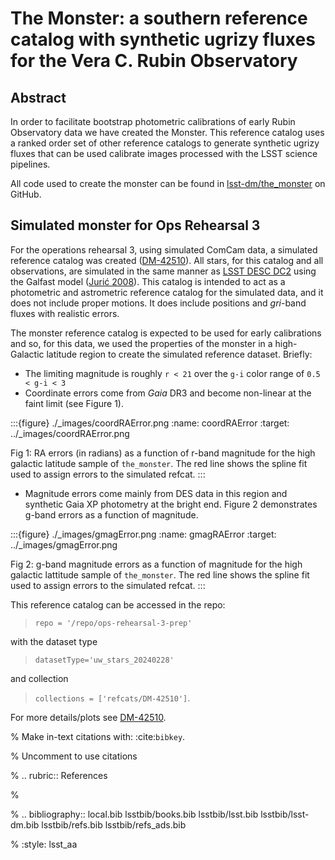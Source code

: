 # The Monster: a southern reference catalog with synthetic ugrizy fluxes for the Vera C. Rubin Observatory

## Abstract

In order to facilitate bootstrap photometric calibrations of early Rubin Observatory data we have created the Monster.
This reference catalog uses a ranked order set of other reference catalogs to generate synthetic ugrizy fluxes that can be used calibrate images processed with the LSST science pipelines.

All code used to create the monster can be found in [lsst-dm/the_monster](https://github.com/lsst-dm/the_monster) on GitHub. 



## Simulated monster for Ops Rehearsal 3

For the operations rehearsal 3, using simulated ComCam data, a simulated reference catalog was created ([DM-42510](https://rubinobs.atlassian.net/browse/DM-42510)). 
All stars, for this catalog and all observations, are simulated in the same manner as [LSST DESC DC2](https://arxiv.org/abs/2010.05926) using the Galfast model ([Jurić 2008](https://iopscience.iop.org/article/10.1086/523619)). 
This catalog is intended to act as a photometric and astrometric reference catalog for the simulated data, and it does not include proper motions. 
It does include positions and _gri_-band fluxes with realistic errors. 


The monster reference catalog is expected to be used for early calibrations and so, for this data, we used the properties of the monster in a high-Galactic latitude region to create the simulated reference dataset. Briefly: 
- The limiting magnitude is roughly `r < 21` over the `g-i` color range of `0.5 < g-i < 3`
- Coordinate errors come from _Gaia_ DR3 and become non-linear at the faint limit (see Figure 1).

:::{figure} ./_images/coordRAError.png
:name: coordRAError
:target: ../_images/coordRAError.png

Fig 1: RA errors (in radians) as a function of r-band magnitude for the high galactic latitude sample of `the_monster`. The red line shows the spline fit used to assign errors to the simulated refcat. 
:::

- Magnitude errors come mainly from DES data in this region and synthetic Gaia XP photometry at the bright end. 
Figure 2 demonstrates g-band errors as a function of magnitude. 

:::{figure} ./_images/gmagError.png
:name: gmagRAError
:target: ../_images/gmagError.png

Fig 2: g-band magnitude errors as a function of magnitude for the high galactic lattitude sample of `the_monster`. The red line shows the spline fit used to assign errors to the simulated refcat. 
:::

This reference catalog can be accessed in the repo:

> `repo = '/repo/ops-rehearsal-3-prep'` 

with the dataset type

> `datasetType='uw_stars_20240228'` 

and collection 

> `collections = ['refcats/DM-42510']`. 

For more details/plots see [DM-42510](https://rubinobs.atlassian.net/browse/DM-42510).


% Make in-text citations with: :cite:`bibkey`.

% Uncomment to use citations

% .. rubric:: References

%

% .. bibliography:: local.bib lsstbib/books.bib lsstbib/lsst.bib lsstbib/lsst-dm.bib lsstbib/refs.bib lsstbib/refs_ads.bib

% :style: lsst_aa
